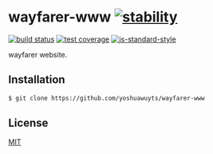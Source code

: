 # wayfarer-www [![stability][0]][1]
[![build status][4]][5] [![test coverage][6]][7] [![js-standard-style][10]][11]

wayfarer website.

## Installation
```sh
$ git clone https://github.com/yoshuawuyts/wayfarer-www
```

## License
[MIT](https://tldrlegal.com/license/mit-license)

[0]: https://img.shields.io/badge/stability-experimental-orange.svg?style=flat-square
[1]: https://nodejs.org/api/documentation.html#documentation_stability_index
[4]: https://img.shields.io/travis/yoshuawuyts/wayfarer-www/master.svg?style=flat-square
[5]: https://travis-ci.org/yoshuawuyts/wayfarer-www
[6]: https://img.shields.io/codecov/c/github/yoshuawuyts/wayfarer-www/master.svg?style=flat-square
[7]: https://codecov.io/github/yoshuawuyts/wayfarer-www
[10]: https://img.shields.io/badge/code%20style-standard-brightgreen.svg?style=flat-square
[11]: https://github.com/feross/standard
